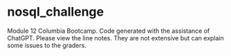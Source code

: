 # nosql_challenge
Module 12 Columbia Bootcamp.
Code generated with the assistance of ChatGPT. Please view the line notes. They are not extensive but can explain some issues to the graders.
